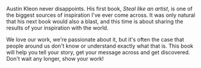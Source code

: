 Austin Kleon never disappoints. His first book, *Steal like an artist*, is one of the biggest sources of inspiration I've ever come across. It was only natural that his next book would also a blast, and this time is about sharing the results of your inspiration with the world.

We love our work, we're passionate about it, but it's often the case that people around us don't know or understand exactly what that is. This book will help you tell your story, get your message across and get discovered. Don't wait any longer, show your work!